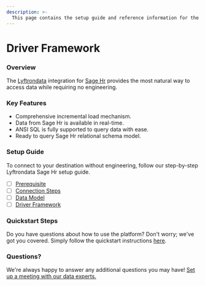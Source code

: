 ```yaml
---
description: >-
  This page contains the setup guide and reference information for the Sage Hr source connector.
---
```


# Driver Framework

### Overview

The [Lyftrondata](https://www.lyftrondata.com/) integration for [Sage Hr](None) provides the most natural way to access data while requiring no engineering.

### Key Features

* Comprehensive incremental load mechanism.
* Data from Sage Hr is available in real-time.&#x20;
* ANSI SQL is fully supported to query data with ease.
* Ready to query Sage Hr relational schema model.

### Setup Guide

To connect to your destination without engineering, follow our step-by-step Lyftrondata Sage Hr setup guide.

* [ ] [Prerequisite](../prerequisite.md)
* [ ] [Connection Steps](../connection-steps.md)
* [ ] [Data Model](../data-model/erd.md)
* [ ] [Driver Framework](../driver-framework/)

### Quickstart Steps

Do you have questions about how to use the platform? Don't worry; we've got you covered. Simply follow the quickstart instructions [here](../driver-framework/README.md).

### Questions? <a href="#questions" id="questions"></a>

We're always happy to answer any additional questions you may have! [Set up a meeting with our data experts.](https://www.lyftrondata.com/book-a-meeting/)


